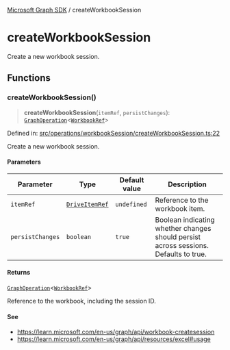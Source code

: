 [Microsoft Graph SDK](README.md) / createWorkbookSession

# createWorkbookSession

Create a new workbook session.

## Functions

### createWorkbookSession()

> **createWorkbookSession**(`itemRef`, `persistChanges`): [`GraphOperation`](GraphOperation.md#graphoperation)\<[`WorkbookRef`](WorkbookRef.md#workbookref)\>

Defined in: [src/operations/workbookSession/createWorkbookSession.ts:22](https://github.com/Future-Secure-AI/microsoft-graph/blob/main/src/operations/workbookSession/createWorkbookSession.ts#L22)

Create a new workbook session.

#### Parameters

| Parameter | Type | Default value | Description |
| ------ | ------ | ------ | ------ |
| `itemRef` | [`DriveItemRef`](DriveItemRef.md#driveitemref) | `undefined` | Reference to the workbook item. |
| `persistChanges` | `boolean` | `true` | Boolean indicating whether changes should persist across sessions. Defaults to true. |

#### Returns

[`GraphOperation`](GraphOperation.md#graphoperation)\<[`WorkbookRef`](WorkbookRef.md#workbookref)\>

Reference to the workbook, including the session ID.

#### See

 - https://learn.microsoft.com/en-us/graph/api/workbook-createsession
 - https://learn.microsoft.com/en-us/graph/api/resources/excel#usage
